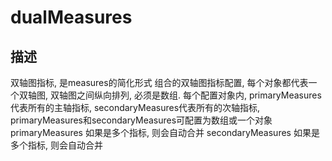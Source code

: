 # dualMeasures
## 描述
双轴图指标, 是measures的简化形式
组合的双轴图指标配置, 每个对象都代表一个双轴图, 双轴图之间纵向排列, 必须是数组.
每个配置对象内, primaryMeasures代表所有的主轴指标, secondaryMeasures代表所有的次轴指标, primaryMeasures和secondaryMeasures可配置为数组或一个对象
primaryMeasures 如果是多个指标, 则会自动合并
secondaryMeasures 如果是多个指标, 则会自动合并
